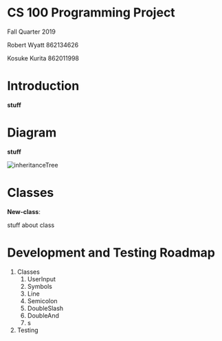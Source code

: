 # CS 100 Programming Project


Fall Quarter 2019

Robert Wyatt 862134626

Kosuke Kurita 862011998

# Introduction
**stuff**

# Diagram
**stuff**


![inheritanceTree](https://github.com/cs100/assignment-team_robert_kosuke/blob/rwyat002/rstarter/images/inheritancetree.png)

# Classes
**New-class**: 

stuff about class

# Development and Testing Roadmap
1. Classes
	1. UserInput
	2. Symbols
	3. Line
	4. Semicolon
	5. DoubleSlash
	6. DoubleAnd
	7. s 
2. Testing


